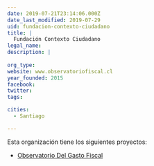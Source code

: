 ```yaml
---
date: 2019-07-21T23:14:06.000Z
date_last_modified: 2019-07-29
uid: fundacion-contexto-ciudadano
title: |
  Fundación Contexto Ciudadano
legal_name: 
description: |
  
org_type: 
website: www.observatoriofiscal.cl
year_founded: 2015
facebook: 
twitter: 
tags:

cities: 
  - Santiago

---
```


Esta organización tiene los siguientes proyectos:

- [Observatorio Del Gasto Fiscal](/proyectos/observatorio-del-gasto-fiscal)
